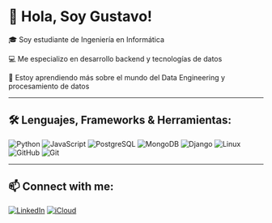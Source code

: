 # 👋 Hola, Soy Gustavo! 

🎓 Soy estudiante de Ingeniería en Informática 

💻 Me especializo en desarrollo backend y tecnologías de datos

🌱 Estoy aprendiendo más sobre el mundo del Data Engineering y procesamiento de datos

---

## 🛠️ Lenguajes, Frameworks & Herramientas:

![Python](https://img.shields.io/badge/Python-3670A0?style=for-the-badge&logo=python&logoColor=ffdd54)
![JavaScript](https://img.shields.io/badge/JavaScript-F7DF1E?style=for-the-badge&logo=javascript&logoColor=black)
![PostgreSQL](https://img.shields.io/badge/PostgreSQL-316192?style=for-the-badge&logo=postgresql&logoColor=white)
![MongoDB](https://img.shields.io/badge/MongoDB-4EA94B?style=for-the-badge&logo=mongodb&logoColor=white)
![Django](https://img.shields.io/badge/Django-092E20?style=for-the-badge&logo=django&logoColor=white)
![Linux](https://img.shields.io/badge/Linux-FCC624?style=for-the-badge&logo=linux&logoColor=black)
![GitHub](https://img.shields.io/badge/GitHub-100000?style=for-the-badge&logo=github&logoColor=white)
![Git](https://img.shields.io/badge/Git-F05032?style=for-the-badge&logo=git&logoColor=white)

---

## 📫 Connect with me:

[![LinkedIn](https://img.shields.io/badge/LinkedIn-blue?style=for-the-badge&logo=linkedin&logoColor=white)](https://www.linkedin.com/in/gustavomu%C3%B1ozdev)
[![iCloud](https://img.shields.io/badge/iCloud-000000?style=for-the-badge&logo=apple&logoColor=white)](mailto:gustavo.munoz23@icloud.com)


